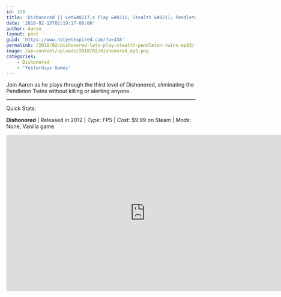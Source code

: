 ```yaml
---
id: 338
title: 'Dishonored || Let&#8217;s Play &#8211; Stealth &#8211; Pendleton Twins &#8211; EP03'
date: '2018-02-13T02:19:17-08:00'
author: Aaron
layout: post
guid: 'https://www.notyetexpired.com/?p=338'
permalink: /2018/02/dishonored-lets-play-stealth-pendleton-twins-ep03/
image: /wp-content/uploads/2018/02/dishonored_ep3.png
categories:
    - Dishonored
    - 'Yesterdays Games'
---
```


Join Aaron as he plays through the third level of Dishonored, eliminating the Pendleton Twins without killing or alerting anyone.

- - - - - -

Quick Stats:

**Dishonored** | Released in 2012 | *Type*: FPS | *Cost*: $9.99 on Steam | *Mods*: None, Vanilla game

  
<iframe allowfullscreen="allowfullscreen" frameborder="0" height="416" loading="lazy" src="https://www.youtube.com/embed/ApnYBKj8pzs" width="740"></iframe>